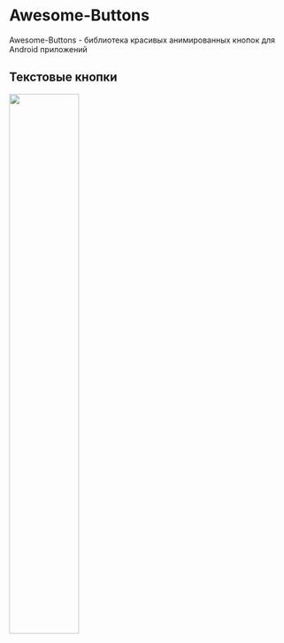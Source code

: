 # Awesome-Buttons

Awesome-Buttons - библиотека красивых анимированных кнопок для Android приложений

## Текстовые кнопки

<img src="https://github.com/KiberneticWorm/Awesome-Buttons/blob/master/gifs/text_button_animations.gif" style="width: 50%" />
